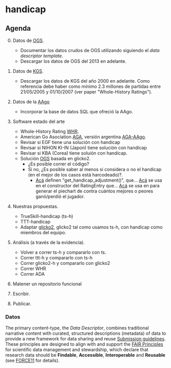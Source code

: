 # handicap

## Agenda

0. Datos de [OGS](https://online-go.com/).
    - Documentar los datos crudos de OGS utilizando siguiendo el _data descriptor template_.
    - Descargar los datos de OGS del 2013 en adelante.

0. Datos de [KGS](https://www.gokgs.com/).
    - Descargar los datos de KGS del año 2000 en adelante. Como referencia debe haber como mínimo 2.3 millones de partidas entre 21/05/2005 y 01/10/2007 (ver paper "Whole-History Ratings").

0. Datos de la [AAgo](http://www.go.org.ar/)
    - Incorporar la base de datos SQL que ofreció la AAgo.

0. Software estado del arte
    - Whole-History Rating [WHR](https://pypi.org/project/whole-history-rating/). 
    - American Go Asociation [AGA](https://www.usgo.org/ratings), versión argentina [AGA-AAgo](https://github.com/elsantodel90/RAAGo/tree/master/original-AGA-rating-system/aago-rating-calculator).
    - Revisar si EGF tiene una solución con handicap
    - Revisar si NIHON KI-IN (Japon) tiene solución con handicap
    - Revisar si KBA (Corea) tiene soluión con handicap.
    - Solución [OGS](https://forums.online-go.com/t/ogs-has-a-new-glicko-2-based-rating-system/13058) basada en glicko2. 
        - ¿Es posible correr el código?
        - Si no, ¿Es posible saber al menos si considera o no el handicap (en el mejor de los casos está harcodeado)?.  
            - [Acá](https://github.com/online-go/online-go.com/blob/8d5ffa47ccd2d59ef41454d6141183a9e6408ef9/src/lib/rank_utils.ts) definen "get_handicap_adjustment()", que... [Acá](https://github.com/online-go/online-go.com/blob/2ab4a2e291dd183cfc1d40d7d30d99beb31ca72a/src/components/RatingsChart/RatingEntry.ts) se usa en el constructor del RatingEntry que... [Acá](https://github.com/online-go/online-go.com/blob/978cc50179cc5b93e49a207693c72d2ccc5f148c/src/components/RatingsChart/RatingsChart.tsx) se usa en para generar el piechart de contra cuántos mejores o peores ganó/perdió el jugador.

0. Nuestras propuestas.
    - TrueSkill-handicap (ts-h) 
    - TTT-handicap
    - Adaptar [glicko2](https://github.com/sublee/glicko2), glicko2 tal como usamos ts-h, con handicap como miembros del equipo.

0. Análisis (a través de la evidencia).
    - Volver a correr ts-h y compararlo con ts.
    - Correr ttt-h y compararlo con ts-h
    - Correr glicko2-h y compararlo con glicko2 
    - Correr WHR
    - Correr ADA

0. Matener un repositorio funcional

0. Escribir.

0. Publicar.


### Datos

The primary content-type, the *Data Descriptor*, combines traditional narrative content with curated, structured descriptions (metadata) of data to provide a new framework for data sharing and reuse [Submission guidelines](https://www.nature.com/sdata/publish/submission-guidelines).
These principles are designed to align with and support the [FAIR Principles](https://www.nature.com/articles/sdata201618) for scientific data management and stewardship, which declare that research data should be **Findable**, **Accessible**, **Interoperable** and **Reusable** (see [FORCE11](https://www.force11.org/fairprinciples) for details).


